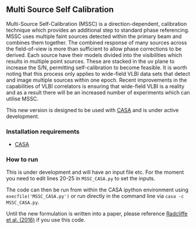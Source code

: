 ## Multi Source Self Calibration
Multi-Source Self-Calibration (MSSC) is a direction-dependent, calibration technique which provides an additional step to standard phase referencing. MSSC uses multiple faint sources detected within the primary beam and combines them together. The combined response of many sources across the field-of-view is more than sufficient to allow phase corrections to be derived. Each source have their models divided into the visibilities which results in multiple point sources. These are stacked in the uv plane to increase the S/N, permitting self-calibration to become feasible. It is worth noting that this process only applies to wide-field VLBI data sets that detect and image multiple sources within one epoch.  Recent improvements in the capabilities of VLBI correlators is ensuring that wide-field VLBI is a reality and as a result there will be an increased number of experiments which can utilise MSSC.

This new version is designed to be used with [CASA](https://casa.nrao.edu) and is under active development.

### Installation requirements
* [CASA](https://casa.nrao.edu)

### How to run
This is under development and will have an input file etc. For the moment you need to edit lines 20-25 in `MSSC_CASA.py` to set the inputs.

The code can then be run from within the CASA ipython environment using `execfile('MSSC_CASA.py')` or run directly in the command line via `casa -c MSSC_CASA.py`.

Until the new formulation is written into a paper, please reference [Radcliffe et al. (2016)](http://adsabs.harvard.edu/abs/2016A%26A...587A..85R) if you use this code. 
